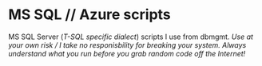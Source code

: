 # MS SQL // Azure scripts
MS SQL Server (_T-SQL specific dialect_) scripts I use from dbmgmt.
*Use at your own risk / I take no responisbility for breaking your system.
Always understand what you run before you grab random code off the Internet!*
